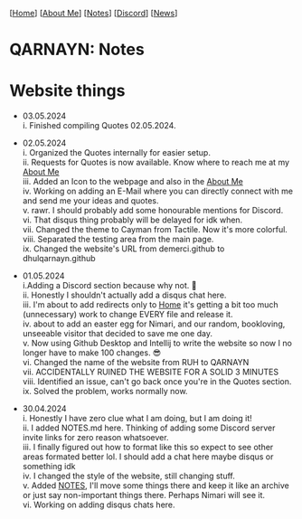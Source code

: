 <link rel="icon" href="favicon.ico">

[[Home](index.md)] [[About Me](ABOUT.md)] [[Notes](NOTES.md)] [[Discord](DISCORD.md)] [[News](news.md)]

# QARNAYN: Notes

# Website things
- 03.05.2024      
  i. Finished compiling Quotes 02.05.2024.

- 02.05.2024   
  i. Organized the Quotes internally for easier setup.   
  ii. Requests for Quotes is now available. Know where to reach me at my [About Me](ABOUT.md)    
  iii. Added an Icon to the webpage and also in the [About Me](ABOUT.md)     
  iv. Working on adding an E-Mail where you can directly connect with me and send me your ideas and quotes.     
  v. rawr. I should probably add some honourable mentions for Discord.     
  vi. That disqus thing probably will be delayed for idk when.      
  vii. Changed the theme to Cayman from Tactile. Now it's more colorful.    
  viii. Separated the testing area from the main page.     
  ix. Changed the website's URL from demerci.github to dhulqarnayn.github


- 01.05.2024    
  i.Adding a Discord section because why not. 🥰    
  ii. Honestly I shouldn't actually add a disqus chat here.    
  iii. I'm about to add redirects only to [Home](index.md) it's getting a bit too much (unnecessary) work to change EVERY file and release it.    
  iv. about to add an easter egg for Nimari, and our random, bookloving, unseeable visitor that decided to save me one day.     
  v. Now using Github Desktop and Intellij to write the website so now I no longer have to make 100 changes. 😎     
  vi. Changed the name of the website from RUH to QARNAYN     
  vii. ACCIDENTALLY RUINED THE WEBSITE FOR A SOLID 3 MINUTES    
  viii. Identified an issue, can't go back once you're in the Quotes section.    
  ix. Solved the problem, works normally now.


- 30.04.2024    
  i. Honestly I have zero clue what I am doing, but I am doing it!    
  ii. I added NOTES.md here. Thinking of adding some Discord server invite links for zero reason whatsoever.    
  iii. I finally figured out how to format like this so expect to see other areas formated better lol. I should add a chat here maybe disqus or something idk    
  iv. I changed the style of the website, still changing stuff.    
  v. Added [NOTES](NOTES.md), I'll move some things there and keep it like an archive or just say non-important things there. Perhaps Nimari will see it.    
  vi. Working on adding disqus chats here.    
